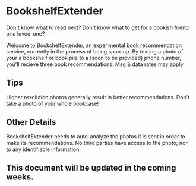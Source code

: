 # BookshelfExtender

Don't know what to read next? Don't know what to get for a bookish friend or a loved-one?

Welcome to BookshelfExtender, an experimental book recommendation service, currently in the process of being spun-up. By texting a photo of your a bookshelf or book pile to a (soon to be provided) phone number, you'll recieve three book recommendations.
Msg & data rates may apply. 

## Tips
Higher resolution photos generally result in better recommendations. Don't take a photo of your whole bookcase!

## Other Details
BookshelfExtender needs to auto-analyze the photos it is sent in order to make its recommendations. No third parties have access to the photo; nor to any identifiable information.

## This document will be updated in the coming weeks.
